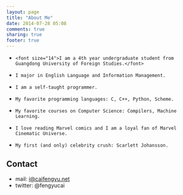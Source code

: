 ```yaml
---
layout: page
title: "About Me"
date: 2014-07-28 05:08
comments: true
sharing: true
footer: true
---
```


*     <font size="14">I am a 4th year undergraduate student from Guangdong University of Foreign Studies.</font>
*     I major in English Language and Information Management.
*     I am a self-taught programmer.　
*     My favorite programming languages: C, C++, Python, Scheme.
*     My favorite courses on Computer Science: Compilers, Machine Learning.
*     I love reading Marvel comics and I am a loyal fan of Marvel Cinematic Universe. 
*     My first (and only) celebrity crush: Scarlett Johansson.


## Contact
* mail: i@caifengyu.net
* twitter: @fengyucai



